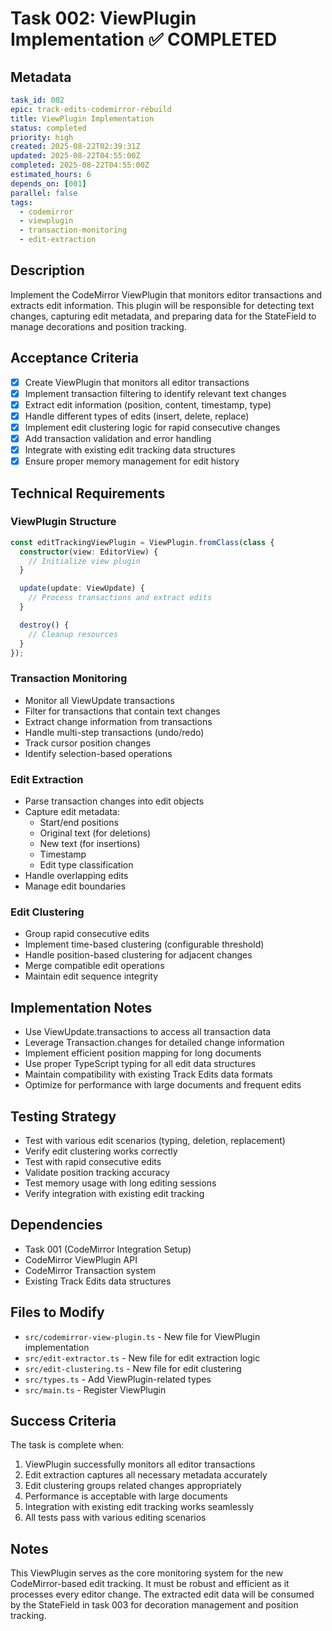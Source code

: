 # Task 002: ViewPlugin Implementation ✅ COMPLETED

## Metadata
```yaml
task_id: 002
epic: track-edits-codemirror-rebuild
title: ViewPlugin Implementation
status: completed
priority: high
created: 2025-08-22T02:39:31Z
updated: 2025-08-22T04:55:00Z
completed: 2025-08-22T04:55:00Z
estimated_hours: 6
depends_on: [001]
parallel: false
tags:
  - codemirror
  - viewplugin
  - transaction-monitoring
  - edit-extraction
```

## Description

Implement the CodeMirror ViewPlugin that monitors editor transactions and extracts edit information. This plugin will be responsible for detecting text changes, capturing edit metadata, and preparing data for the StateField to manage decorations and position tracking.

## Acceptance Criteria

- [x] Create ViewPlugin that monitors all editor transactions
- [x] Implement transaction filtering to identify relevant text changes
- [x] Extract edit information (position, content, timestamp, type)
- [x] Handle different types of edits (insert, delete, replace)
- [x] Implement edit clustering logic for rapid consecutive changes
- [x] Add transaction validation and error handling
- [x] Integrate with existing edit tracking data structures
- [x] Ensure proper memory management for edit history

## Technical Requirements

### ViewPlugin Structure
```typescript
const editTrackingViewPlugin = ViewPlugin.fromClass(class {
  constructor(view: EditorView) {
    // Initialize view plugin
  }

  update(update: ViewUpdate) {
    // Process transactions and extract edits
  }

  destroy() {
    // Cleanup resources
  }
});
```

### Transaction Monitoring
- Monitor all ViewUpdate transactions
- Filter for transactions that contain text changes
- Extract change information from transactions
- Handle multi-step transactions (undo/redo)
- Track cursor position changes
- Identify selection-based operations

### Edit Extraction
- Parse transaction changes into edit objects
- Capture edit metadata:
  - Start/end positions
  - Original text (for deletions)
  - New text (for insertions)
  - Timestamp
  - Edit type classification
- Handle overlapping edits
- Manage edit boundaries

### Edit Clustering
- Group rapid consecutive edits
- Implement time-based clustering (configurable threshold)
- Handle position-based clustering for adjacent changes
- Merge compatible edit operations
- Maintain edit sequence integrity

## Implementation Notes

- Use ViewUpdate.transactions to access all transaction data
- Leverage Transaction.changes for detailed change information
- Implement efficient position mapping for long documents
- Use proper TypeScript typing for all edit data structures
- Maintain compatibility with existing Track Edits data formats
- Optimize for performance with large documents and frequent edits

## Testing Strategy

- Test with various edit scenarios (typing, deletion, replacement)
- Verify edit clustering works correctly
- Test with rapid consecutive edits
- Validate position tracking accuracy
- Test memory usage with long editing sessions
- Verify integration with existing edit tracking

## Dependencies

- Task 001 (CodeMirror Integration Setup)
- CodeMirror ViewPlugin API
- CodeMirror Transaction system
- Existing Track Edits data structures

## Files to Modify

- `src/codemirror-view-plugin.ts` - New file for ViewPlugin implementation
- `src/edit-extractor.ts` - New file for edit extraction logic
- `src/edit-clustering.ts` - New file for edit clustering
- `src/types.ts` - Add ViewPlugin-related types
- `src/main.ts` - Register ViewPlugin

## Success Criteria

The task is complete when:
1. ViewPlugin successfully monitors all editor transactions
2. Edit extraction captures all necessary metadata accurately
3. Edit clustering groups related changes appropriately
4. Performance is acceptable with large documents
5. Integration with existing edit tracking works seamlessly
6. All tests pass with various editing scenarios

## Notes

This ViewPlugin serves as the core monitoring system for the new CodeMirror-based edit tracking. It must be robust and efficient as it processes every editor change. The extracted edit data will be consumed by the StateField in task 003 for decoration management and position tracking.
